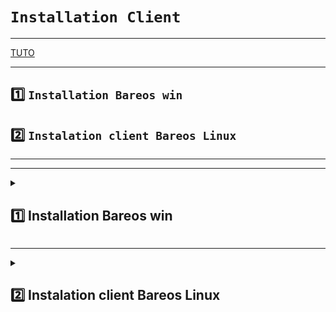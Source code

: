 
# `Installation Client `

---

[TUTO](https://docs.bareos.org/TasksAndConcepts/TheWindowsVersionOfBareos.html#windows-installation)

---

## 1️⃣ `Installation Bareos win`
## 2️⃣ `Instalation client Bareos Linux`

---
---

<details>
<summary>
<h2>
1️⃣ Installation Bareos win
</h2>
</summary>

### Télécharger le .exe [ici](https://download.bareos.org/current/windows/)
### Executer le programme
### Choisir Minimal 
![image](https://github.com/user-attachments/assets/65dfa420-578a-40fe-a7a3-f21befa8404b)

### Renseigner les infos demandées:
### ⚠️Le champs `Password` sera demandé dans le fichier de configuration => /etc/bareos/bareos-dir.d/client/<NOM-DU-FICHIER-DE-CONF.conf>
![image](https://github.com/user-attachments/assets/11617c20-9e3b-442e-b272-2b3d402f6304)


### erreur ici clientwin1 et password sednal


### Autoriser le port 9102 sur le client (ouvrir powershell en admin)
      New-NetFirewallRule -DisplayName "Bareos FD" -Direction Inbound -LocalPort 9102 -Protocol TCP -Action Allow
![image](https://github.com/user-attachments/assets/a37dd36e-9c6d-4587-9483-865ad6d68ae4)





</details>

---

<details>
<summary>
<h2>
2️⃣ Instalation client Bareos Linux
</h2>
</summary>

[TUTO](https://docs.bareos.org/IntroductionAndTutorial/InstallingBareosClient.html#installing-the-bareos-universal-linux-client)

### Verifier la version de l'OS
           hostnamectl 

### Instaler gnupg (clé)
          apt update && apt upgrade
          apt install -y gnupg  

### Télécharger le script et l'exécuter
      wget https://download.bareos.org/current/Debian_12/add_bareos_repositories.sh
      chmod +x add_bareos_repositories.sh
      ./add_bareos_repositories.sh
      apt update

<details>
<summary>
<h2>
⚠️PROLEME RENCONTE ⚠️
</h2>
</summary>

### Impossible d'installer bareos-fd sur un rasberrypi sous debian
### Chapitre APRES Télécharger le script et l'exécuter ⬆️
### Message
![image](https://github.com/user-attachments/assets/ab149f41-33f0-43f3-b84e-46be7344a276)

### 1) bien regarder la version du script dans [current](https://download.bareos.org/current/) 
### 2) Debian 12 et 11 ne fontionne pas malgrés :
![image](https://github.com/user-attachments/assets/a6a5e6c3-eb47-4204-87a8-facadd1052d9)

### 3) Je choisi donc d'utiliser `Universal Linux Client (ULC)` [voir](https://docs.bareos.org/IntroductionAndTutorial/InstallingBareosClient.html#installing-the-bareos-universal-linux-client)
### Bien verifier l'architecture, ici arm64 donc => cette [VERSION](https://download.bareos.org/current/ULC_deb_OpenSSL_3.0/)

### 4) Une fois l'execution du script, nouveau probléme..
![image](https://github.com/user-attachments/assets/3e9415f0-5c55-4a9b-8287-574bc62c594f)
### lsof (List Open Files) est un utilitaire sur les systèmes Unix/Linux.
### n'est pas installé donc 
![image](https://github.com/user-attachments/assets/921309d9-6307-43db-93e5-89245ce73bcd)

### 5) Probléme avec sources.list...
### Voir les listes enregistrée et la surprise
![image](https://github.com/user-attachments/assets/beae489e-3eff-4a4f-a619-9824aacc9673)

### 6) Rédiger les listes:
            nano sources.list
            deb http://deb.debian.org/debian/ bookworm main contrib non-free
            deb-src http://deb.debian.org/debian/ bookworm main contrib non-free

### 7) Instaler lsof
      apt install lsof

![image](https://github.com/user-attachments/assets/0046784d-1d09-4bf3-abb5-788c3bac52b9)
      
### 8) Enfin Bareos-fd
      apt install bareos-filedaemon
![image](https://github.com/user-attachments/assets/6e2bf99a-cd76-4c0e-86e7-ddf73bc54201)

### BINGO



</details>

### Demarrer le service
            systemctl start bareos-fd
            systemctl status bareos-fd

![image](https://github.com/user-attachments/assets/897030ca-017f-415e-b34b-22b557441cf4)

            
### Créer le client SUR le `serveur` dans /etc/bareos/bareos-dir.d/client/  
                  cp client.conf dns1.conf      
                  nano dns1.conf 

### éditer le fichier(SUR le `serveur`):
            Client {
                    Name = dns1-fd
                    Address = 192.168.0.241
                    FDPort = 9102
                    Catalog = MyCatalog
                    Password = "<RENSEIGNER LE PASSWORD>"
                    }
            systemctl restart bareos-dir

### Copier ce fichier SUR le `client` dans /etc/bareos/bareos-fd.d/director            
            nano /etc/bareos/bareos-fd.d/director/dns1.conf
            Client {
                    Name = dns1-fd
                    Address = 192.168.0.241
                    FDPort = 9102
                    Catalog = MyCatalog
                    Password = "<RENSEIGNER LE PASSWORD>"
                    }
            
### SUR le `client` vérifier que le port 9102 est ouvert
            ss -tulpn
![image](https://github.com/user-attachments/assets/f4c4a75a-0444-415d-a4e6-0bae17c298aa)



### Vérifier SUR le `serveur`:
      bconsole      
      status client

### Sortie attendu 
![image](https://github.com/user-attachments/assets/71ac1afc-c482-443e-917d-fb2d1afa491b)

### 


</details>


